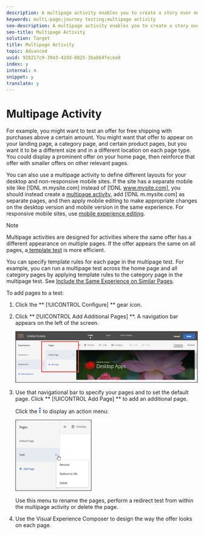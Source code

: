 ```yaml
---
description: A multipage activity enables you to create a story over multiple pages, with a design that is specific to each page.
keywords: multi-page;journey testing;multipage activity
seo-description: A multipage activity enables you to create a story over multiple pages, with a design that is specific to each page.
seo-title: Multipage Activity
solution: Target
title: Multipage Activity
topic: Advanced
uuid: 928217c9-3943-42dd-8825-3bab64fecea0
index: y
internal: n
snippet: y
translate: y
---
```


# Multipage Activity

For example, you might want to test an offer for free shipping with purchases above a certain amount. You might want that offer to appear on your landing page, a category page, and certain product pages, but you want it to be a different size and in a different location on each page type. You could display a prominent offer on your home page, then reinforce that offer with smaller offers on other relevant pages. 

You can also use a multipage activity to define different layouts for your desktop and non-responsive mobile sites. If the site has a separate mobile site like [!DNL  m.mysite.com] instead of [!DNL  www.mysite.com], you should instead create a [ multipage activity](../c_experiences/c_multipage_activity.md#concept_277E096063E14813AC5D8EDFA1D2ED48), add [!DNL  m.mysite.com] as separate pages, and then apply mobile editing to make appropriate changes on the desktop version and mobile version in the same experience. For responsive mobile sites, use [ mobile experience editing](../c_experiences/c_mobile_viewports.md#concept_8E45527C4ABC41D59AA3553BEDC76FA5). 


>[!NOTE]
>
>Multipage activities are designed for activities where the same offer has a different appearance on multiple pages. If the offer appears the same on all pages, a[ template test](../c_experiences/t_temtest.md#task_2539D51A18044F82B0D9895636546781) is more efficient. 



You can specify template rules for each page in the multipage test. For example, you can run a multipage test across the home page and all category pages by applying template rules to the category page in the multipage test. See [ Include the Same Experience on Similar Pages](../c_experiences/t_temtest.md#task_2539D51A18044F82B0D9895636546781). 

To add pages to a test: 

1. Click the ** [!UICONTROL  Configure] ** gear icon.
1. Click ** [!UICONTROL  Add Additional Pages] **. A navigation bar appears on the left of the screen. 

   ![](../assets/multipage_nav.png) 

1. Use that navigational bar to specify your pages and to set the default page. Click ** [!UICONTROL  Add Page] ** to add an additional page. 

   Click the  ![](../assets/action_menu.png) to display an action menu: 

   ![](../assets/multipage_menu.png) 

   Use this menu to rename the pages, perform a redirect test from within the multipage activity or delete the page. 

1. Use the Visual Experience Composer to design the way the offer looks on each page.
